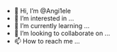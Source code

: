 - 👋 Hi, I’m @Angi1ele
- 👀 I’m interested in ...
- 🌱 I’m currently learning ...
- 💞️ I’m looking to collaborate on ...
- 📫 How to reach me ...

<!---
Angi1ele/Angi1ele is a ✨ special ✨ repository because its `README.md` (this file) appears on your GitHub profile.
You can click the Preview link to take a look at your changes.
--->
